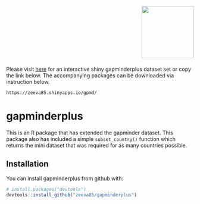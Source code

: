 
<!-- README.md is generated from README.Rmd. Please edit that file -->
<img src="/Users/seevasantindran/Desktop/GitHub/stats545/hw08-zeeva85/gpmd/www/logo.png" align="right" height=140/>   

<br/><br/><br/><br/><br/>

<br/>
<br/>

Please visit [here][here] for an interactive shiny gapminderplus dataset set or copy the link below.
The accompanying packages can be downloaded via instruction below.

```
https://zeeva85.shinyapps.io/gpmd/
```

[here]: https://zeeva85.shinyapps.io/gpmd/    


gapminderplus
=============

This is an R package that has extended the gapminder dataset. This package also has included a simple `subset_country()` function which returns the mini dataset that was required for as many countries possible.

Installation
------------

You can install gapminderplus from github with:

``` r
# install.packages("devtools")
devtools::install_github("zeeva85/gapminderplus")
```
